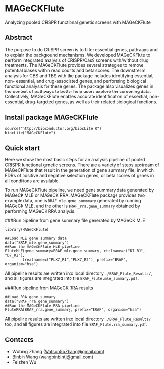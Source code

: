 # MAGeCKFlute
Analyzing pooled CRISPR functional genetic screens with MAGeCKFlute

## Abstract
The purpose to do CRISPR screen is to filter essential genes, pathways and to explain the background mechanisms. We developed MAGeCKFlute to perform integrated analysis of CRISPR/Cas9 screens with/without drug treatments. The MAGeCKFlute provides several strategies to remove potential biases within read counts and beta scores. The downstream analysis for CBS and TBS with the package includes identifying essential, non- essential, and drug-associated genes, and performing biological functional analysis for these genes. The package also visualizes genes in the context of pathways to better help users explore the screening data. Collectively, MAGeCKFlute enables accurate identification of essential, non-essential, drug-targeted genes, as well as their related biological functions.

## Install package MAGeCKFlute

~~~
source("http://bioconductor.org/biocLite.R")
biocLite("MAGeCKFlute")
~~~

## Quick start
Here we show the most basic steps for an analysis pipeline of pooled
CRISPR functional genetic screens. There are a variety of steps
upstream of MAGeCKFlute that result in the generation of gene summary file, in which FDRs of positive and negative selection genes, or beta scores of genes in all conditions are available. 

To run MAGeCKFlute pipeline, we need gene summary data generated by
MAGeCK MLE or MAGeCK RRA. MAGeCKFlute package provides two example data, one is `BRAF_mle.gene_sunmmary` generated by running MAGeCK MLE, and the other is `BRAF_rra.gene_summary` obtained by performing MAGeCK RRA analysis. 

###Run pipeline from gene summary file generated by MAGeCK MLE  

~~~
library(MAGeCKFlute)##Load MLE gene summary data
data("BRAF_mle.gene_summary")
##Run the MAGeCKFlute MLE pipeline
FluteMLE(gene_summary=BRAF_mle.gene_summary, ctrlname=c("D7_R1", "D7_R2"), 
		treatname=c("PLX7_R1","PLX7_R2"), prefix="BRAF", organism="hsa")
~~~

All pipeline results are written into local directory `./BRAF_Flute_Results/`, and all figures are integrated into file
 `BRAF_Flute.mle_summary.pdf`.

###Run pipeline from MAGeCK RRA results

~~~##Load RRA gene summary
data("BRAF_rra.gene_summary")
##Run the MAGeCKFlute RRA pipeline
FluteRRA(BRAF_rra.gene_summary, prefix="BRAF", organism="hsa")
~~~

All pipeline results are written into local directory `./BRAF_Flute_Results/` too, and all figures are integrated into file  `BRAF_Flute.rra_summary.pdf`.

## Contacts

* Wubing Zhang (Watson5bZhang@gmail.com)
* Binbin Wang (wangbinbintj@gmail.com)
* Feizhen Wu
